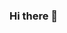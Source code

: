 ### Hi there 👋

<!--
**shrutee-pimpare/shrutee-pimpare** is a ✨ _special_ ✨ repository because its `README.md` (this file) appears on your GitHub profile.

Here are some ideas to get you started:

- 🔭 I’m currently working on Projects and Profile Building
- 🌱 I’m currently learning Programming and Web Developement
- 📫 How to reach me: shruteepimpare209@gmail.com
- ⚡ Fun fact: I like to Travel

-->
